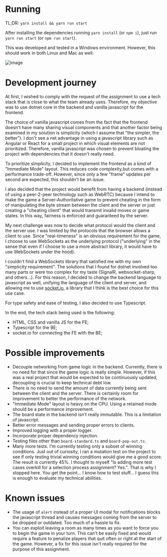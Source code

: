 # Running

TL;DR: `yarn install && yarn run start`

After installing the dependencies running `yarn install` (or `npm i`), just run `yarn run start` (or `npm run start`).

This was developed and tested in a Windows environment. However, this should work in both Linux and Mac as well.

![image](https://user-images.githubusercontent.com/24411365/163692993-0e178371-ba5d-45e9-8ae2-ebde3ccca47e.png)

# Development journey

At first, I wished to comply with the request of the assignment to use a tech stack that is close to what the team already uses. Therefore, my objective was to use dotnet core in the backend and vanilla javascript for the frontend.

The choice of vanilla javascript comes from the fact that the frontend doesn't have many sharing visual components and that another factor being examined in my solution is simplicity (which I assume that "the simpler, the better"). I don't see a net advantage in using a javascript library such as Angular or React for a small project in which visual elements are not prioritized. Therefore, vanilla javascript was chosen to prevent bloating the project with dependencies that it doesn't really need.

To prioritize simplicity, I decided to implement the frontend as a kind of "Immediate Mode" layout. This reduces code complexity,but comes with a performance trade-off. However, since only a few "frame" updates per second are expected, this shouldn't be an issue.

I also decided that the project would benefit from having a backend (instead of using a peer-2-peer technology such as WebRTC) because I intend to make the game a Server-Authoritative game to prevent cheating in the form of manipulating the byte stream between the client and the server or just creating a "cheating client" that would transmit invalid moves or game states. In this way, fairness is enforced and guaranteed by the server.

My next challenge was now to decide what protocol would the client and the server use. I was limited by the protocols that the browser allows a client to use. Since "real-timeness" is an obvious requirement for the game, I choose to use WebSockets as the underlying protocol ("underlying" in the sense that even if I choose to use a more abstract library, it would have to use WebSockets under the hood).

I couldn't find a WebSockets library that satisfied me with my own "simplicity requirement". The solutions that I found for dotnet involved too many parts or were too complex for my taste (SignalR, websocket-sharp, and others...). For this reason, I decided to change the backend language to javascript as well, unifying the language of the client and server, and allowing me to use [socket.io](https://socket.io/), a library that I think is the best choice for this use case.

For type safety and ease of testing, I also decided to use Typescript.

In the end, the tech stack being used is the following:

- HTML, CSS and vanilla JS for the FE;
- Typescript for the BE;
- socket.io for connecting the FE with the BE;

# Possible improvements

- Decouple networking from game logic in the backend. Currently, there is no need for that since the game logic is really simple. However, if this was a real project that would be expected to be continuously updated, decoupling is crucial to keep technical debt low.
- There is no need to send the amount of data currently being sent between the client and the server. There is certainly room for improvement to better the performance of the network.
- "Immediate Mode" layout is heavy on the CPU. Using a retained mode should be a performance improvement.
- The board state in the backend isn't really immutable. This is a limitation of javascript.
- Better error messages and sending proper errors to clients.
- Improved logging with a proper logger.
- Incorporate proper dependency injection.
- Testing files other than `board-standard.ts` and `board-pop-out.ts`.
- Many more tests. I'm currently testing only a subset of winning conditions. Just out of curiosity, I ran a mutation test on the project to see if only testing trivial winning conditions would give me a good score. The result is currently 45%. I thought to myself "Is adding more test cases overkill for a selection process assignment? Yes.". That is why I stopped here. You get the point... I know how to test stuff... I guess this is enough to evaluate my technical abilities.

# Known issues

- The usage of `alert` instead of a proper UI modal for notifications blocks the javascript thread and causes messages coming from the server to be dropped or outdated. Too much of a hassle to fix.
- You can exploit leaving a room as many times as you want to force you to begin the game in your turn. This can't be easily fixed and would require a feature to penalize players that quit often or right at the start of the game. However, a fix for this issue isn't really required for the purpose of this assignment.
